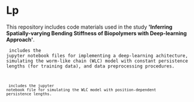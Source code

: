 # Lp
This repository includes code materials used in the study **'Inferring Spatially-varying Bending Stiffness of Biopolymers with Deep-learning Approach'**.

**<Code for deep-learning implementation>** includes the jupyter notebook files for implementing a deep-learning achitecture, simulating the worm-like chain (WLC) model with constant persistence lengths (for training data), and data preprocessing procedures.

**<Code for data generation>** includes the jupyter notebook file for simulating the WLC model with position-dependent persistence lengths.
